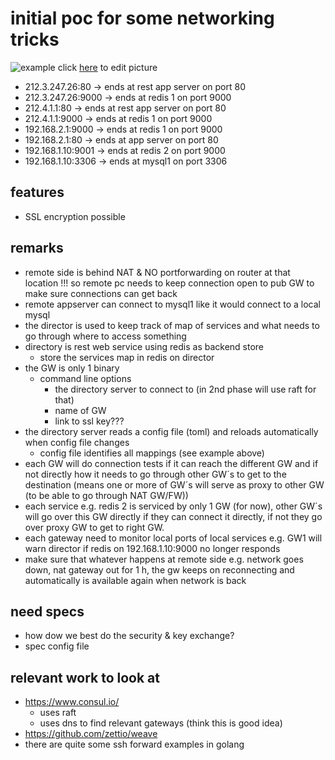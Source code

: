 initial poc for some networking tricks
======================================

![example](https://docs.google.com/drawings/d/1JyMhktMNzaOeIgbkAcNK7DdkV0M17eKoYzw1yxwCOlQ/pub?w=960&h=720)
click [here](https://docs.google.com/drawings/d/1JyMhktMNzaOeIgbkAcNK7DdkV0M17eKoYzw1yxwCOlQ/edit?usp=sharing) to edit picture

* 212.3.247.26:80 -> ends at rest app server on port 80
* 212.3.247.26:9000 -> ends at redis 1 on port 9000
* 212.4.1.1:80 -> ends at rest app server on port 80
* 212.4.1.1:9000 -> ends at redis 1 on port 9000
* 192.168.2.1:9000 -> ends at redis 1 on port 9000
* 192.168.2.1:80 -> ends at app server on port 80
* 192.168.1.10:9001 -> ends at redis 2 on port 9000
* 192.168.1.10:3306 -> ends at mysql1 on port 3306

features
--------
- SSL encryption possible

remarks
--------
* remote side is behind NAT & NO portforwarding on router at that location !!! so remote pc needs to keep connection open to pub GW to make sure connections can get back
* remote appserver can connect to mysql1 like it would connect to a local mysql
* the director is used to keep track of map of services and what needs to go through where to access something
* directory is rest web service using redis as backend store 
  * store the services map in redis on director
* the GW is only 1 binary 
  * command line options
    * the directory server to connect to (in 2nd phase will use raft for that)
    * name of GW
    * link to ssl key???
* the directory server reads a config file (toml) and reloads automatically when config file changes
  * config file identifies all mappings (see example above)
* each GW will do connection tests if it can reach the different GW and if not directly how it needs to go through other GW´s to get to the destination (means one or more of GW´s will serve as proxy to other GW (to be able to go through NAT GW/FW))
* each service e.g. redis 2 is serviced by only 1 GW (for now), other GW´s will go over this GW directly if they can connect it directly, if not they go over proxy GW to get to right GW. 
* each gateway need to monitor local ports of local services e.g. GW1 will warn director if redis on 192.168.1.10:9000 no longer responds
* make sure that whatever happens at remote side e.g. network goes down, nat gateway out for 1 h, the gw keeps on reconnecting and automatically is available again when network is back

need specs
----------
- how dow we best do the security & key exchange?
- spec config file

relevant work to look at
------------------------
- https://www.consul.io/
  - uses raft
  - uses dns to find relevant gateways (think this is good idea)
- https://github.com/zettio/weave
- there are quite some ssh forward examples in golang
